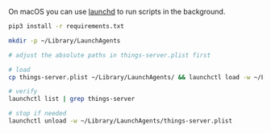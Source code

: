 On macOS you can use [launchd](https://en.wikipedia.org/wiki/Launchd) to run scripts in the background.

```bash
pip3 install -r requirements.txt

mkdir -p ~/Library/LaunchAgents

# adjust the absolute paths in things-server.plist first

# load
cp things-server.plist ~/Library/LaunchAgents/ && launchctl load -w ~/Library/LaunchAgents/things-server.plist

# verify
launchctl list | grep things-server

# stop if needed
launchctl unload -w ~/Library/LaunchAgents/things-server.plist
```
